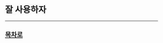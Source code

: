 잘 사용하자
=======================

------------------------------------  
[목차로](https://github.com/isp829/-/blob/master/README.md)  
-----------------------------
    
